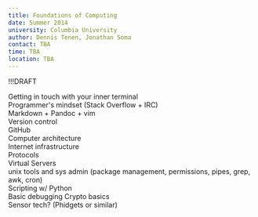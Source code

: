 ```yaml
---
title: Foundations of Computing 
date: Summer 2014
university: Columbia University
author: Dennis Tenen, Jonathan Soma
contact: TBA 
time: TBA 
location: TBA 
---
```


!!!DRAFT

Getting in touch with your inner terminal  
Programmer's mindset (Stack Overflow + IRC)  
Markdown + Pandoc + vim  
Version control  
GitHub  
Computer architecture  
Internet infrastructure  
Protocols  
Virtual Servers  
unix tools and sys admin (package management, permissions, pipes, grep, awk, cron)  
Scripting w/ Python  
Basic debugging
Crypto basics  
Sensor tech? (Phidgets or similar)  
